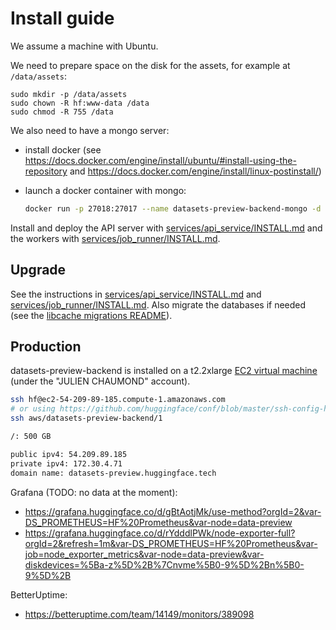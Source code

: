 # Install guide

We assume a machine with Ubuntu.

We need to prepare space on the disk for the assets, for example at `/data/assets`:

```
sudo mkdir -p /data/assets
sudo chown -R hf:www-data /data
sudo chmod -R 755 /data
```

We also need to have a mongo server:

- install docker (see https://docs.docker.com/engine/install/ubuntu/#install-using-the-repository and https://docs.docker.com/engine/install/linux-postinstall/)
- launch a docker container with mongo:

  ```bash
  docker run -p 27018:27017 --name datasets-preview-backend-mongo -d --restart always mongo:latest
  ```

Install and deploy the API server with [services/api_service/INSTALL.md](./services/api_service/INSTALL.md) and the workers with [services/job_runner/INSTALL.md](./services/job_runner/INSTALL.md).

## Upgrade

See the instructions in [services/api_service/INSTALL.md](./services/api_service/INSTALL.md#upgrade) and [services/job_runner/INSTALL.md](./services/job_runner/INSTALL.md#upgrade). Also migrate the databases if needed (see the [libcache migrations README](./libs/libcache/migrations/README.md)).

## Production

datasets-preview-backend is installed on a t2.2xlarge [EC2 virtual machine](https://us-east-1.console.aws.amazon.com/ec2/v2/home?region=us-east-1#InstanceDetails:instanceId=i-0b19b8deb4301ad4a) (under the "JULIEN CHAUMOND" account).

```bash
ssh hf@ec2-54-209-89-185.compute-1.amazonaws.com
# or using https://github.com/huggingface/conf/blob/master/ssh-config-hf-aws
ssh aws/datasets-preview-backend/1

/: 500 GB

public ipv4: 54.209.89.185
private ipv4: 172.30.4.71
domain name: datasets-preview.huggingface.tech
```

Grafana (TODO: no data at the moment):

- https://grafana.huggingface.co/d/gBtAotjMk/use-method?orgId=2&var-DS_PROMETHEUS=HF%20Prometheus&var-node=data-preview
- https://grafana.huggingface.co/d/rYdddlPWk/node-exporter-full?orgId=2&refresh=1m&var-DS_PROMETHEUS=HF%20Prometheus&var-job=node_exporter_metrics&var-node=data-preview&var-diskdevices=%5Ba-z%5D%2B%7Cnvme%5B0-9%5D%2Bn%5B0-9%5D%2B

BetterUptime:

- https://betteruptime.com/team/14149/monitors/389098
